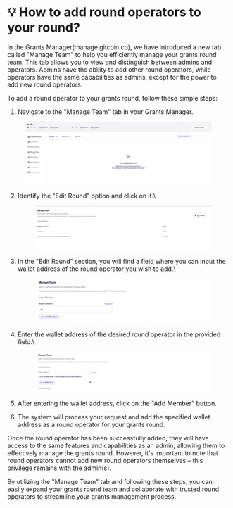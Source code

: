 # 💡 How to add round operators to your round?

In the Grants Manager(manage.gitcoin.co), we have introduced a new tab called "Manage Team" to help you efficiently manage your grants round team. This tab allows you to view and distinguish between admins and operators. Admins have the ability to add other round operators, while operators have the same capabilities as admins, except for the power to add new round operators.

To add a round operator to your grants round, follow these simple steps:

1. Navigate to the "Manage Team" tab in your Grants Manager.

<figure><img src="../../.gitbook/assets/Screenshot 2024-06-06 at 3.19.08 PM.png" alt=""><figcaption></figcaption></figure>

2.  Identify the "Edit Round" option and click on it.\


    <figure><img src="../../.gitbook/assets/Screenshot 2024-06-06 at 3.24.01 PM.png" alt=""><figcaption></figcaption></figure>
3.  In the "Edit Round" section, you will find a field where you can input the wallet address of the round operator you wish to add.\


    <figure><img src="../../.gitbook/assets/Screenshot 2024-06-06 at 3.24.45 PM.png" alt=""><figcaption></figcaption></figure>
4.  Enter the wallet address of the desired round operator in the provided field.\


    <figure><img src="../../.gitbook/assets/Screenshot 2024-06-06 at 3.26.49 PM.png" alt=""><figcaption></figcaption></figure>
5. After entering the wallet address, click on the "Add Member" button.
6. The system will process your request and add the specified wallet address as a round operator for your grants round.

Once the round operator has been successfully added, they will have access to the same features and capabilities as an admin, allowing them to effectively manage the grants round. However, it's important to note that round operators cannot add new round operators themselves – this privilege remains with the admin(s).

By utilizing the "Manage Team" tab and following these steps, you can easily expand your grants round team and collaborate with trusted round operators to streamline your grants management process.
